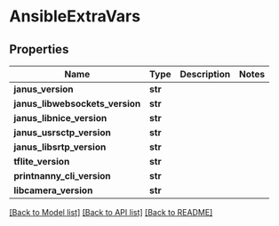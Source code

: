 # AnsibleExtraVars


## Properties
Name | Type | Description | Notes
------------ | ------------- | ------------- | -------------
**janus_version** | **str** |  | 
**janus_libwebsockets_version** | **str** |  | 
**janus_libnice_version** | **str** |  | 
**janus_usrsctp_version** | **str** |  | 
**janus_libsrtp_version** | **str** |  | 
**tflite_version** | **str** |  | 
**printnanny_cli_version** | **str** |  | 
**libcamera_version** | **str** |  | 

[[Back to Model list]](../README.md#documentation-for-models) [[Back to API list]](../README.md#documentation-for-api-endpoints) [[Back to README]](../README.md)



